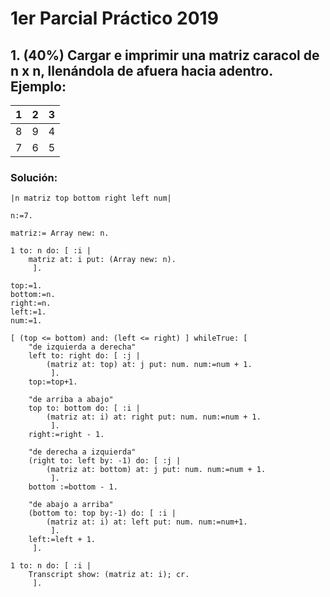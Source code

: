 # 1er Parcial Práctico 2019

## 1. (40%) Cargar e imprimir una matriz caracol de n x n, llenándola de afuera hacia adentro. Ejemplo:

| 1 | 2 | 3 |
|---|---|---|
| 8 | 9 | 4 |
| 7 | 6 | 5 |

### Solución:
```st
|n matriz top bottom right left num|

n:=7.

matriz:= Array new: n.

1 to: n do: [ :i |
	matriz at: i put: (Array new: n).
	 ].

top:=1.
bottom:=n.
right:=n.
left:=1.
num:=1.

[ (top <= bottom) and: (left <= right) ] whileTrue: [ 
	"de izquierda a derecha"
	left to: right do: [ :j |
		(matriz at: top) at: j put: num. num:=num + 1.
		 ].
	top:=top+1.
	
	"de arriba a abajo"
	top to: bottom do: [ :i |
		(matriz at: i) at: right put: num. num:=num + 1.
		 ].
	right:=right - 1.
	
	"de derecha a izquierda"
	(right to: left by: -1) do: [ :j |
		(matriz at: bottom) at: j put: num. num:=num + 1.
		 ].
	bottom :=bottom - 1.
		
	"de abajo a arriba"
	(bottom to: top by:-1) do: [ :i |
		(matriz at: i) at: left put: num. num:=num+1.
		 ]. 
	left:=left + 1.
	 ].

1 to: n do: [ :i |
	Transcript show: (matriz at: i); cr.
	 ].
```

